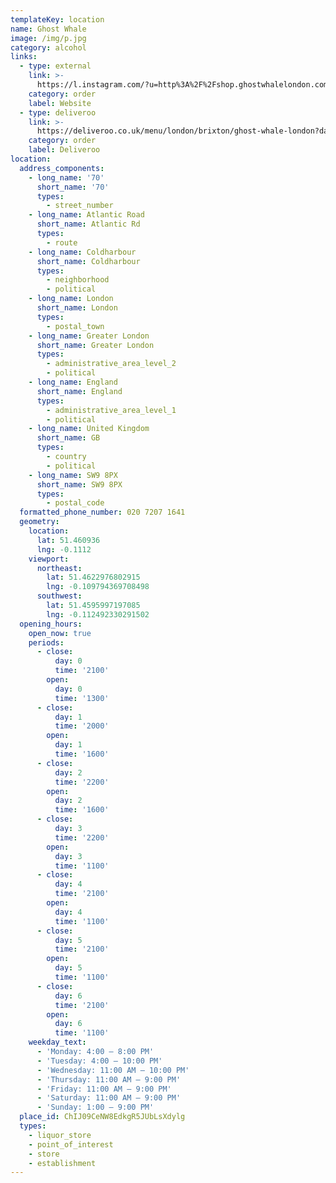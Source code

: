 ```yaml
---
templateKey: location
name: Ghost Whale
image: /img/p.jpg
category: alcohol
links:
  - type: external
    link: >-
      https://l.instagram.com/?u=http%3A%2F%2Fshop.ghostwhalelondon.com%2F&e=ATMgQ0wO4UhJEiiU-K84WFvFiq26V-mKrdYxFhhgJEqx7PWSIjZW-253FjoLIEegLvhF30QFlbV-5QJQ&s=1
    category: order
    label: Website
  - type: deliveroo
    link: >-
      https://deliveroo.co.uk/menu/london/brixton/ghost-whale-london?day=today&postcode=SE154ST&time=1630
    category: order
    label: Deliveroo
location:
  address_components:
    - long_name: '70'
      short_name: '70'
      types:
        - street_number
    - long_name: Atlantic Road
      short_name: Atlantic Rd
      types:
        - route
    - long_name: Coldharbour
      short_name: Coldharbour
      types:
        - neighborhood
        - political
    - long_name: London
      short_name: London
      types:
        - postal_town
    - long_name: Greater London
      short_name: Greater London
      types:
        - administrative_area_level_2
        - political
    - long_name: England
      short_name: England
      types:
        - administrative_area_level_1
        - political
    - long_name: United Kingdom
      short_name: GB
      types:
        - country
        - political
    - long_name: SW9 8PX
      short_name: SW9 8PX
      types:
        - postal_code
  formatted_phone_number: 020 7207 1641
  geometry:
    location:
      lat: 51.460936
      lng: -0.1112
    viewport:
      northeast:
        lat: 51.4622976802915
        lng: -0.109794369708498
      southwest:
        lat: 51.4595997197085
        lng: -0.112492330291502
  opening_hours:
    open_now: true
    periods:
      - close:
          day: 0
          time: '2100'
        open:
          day: 0
          time: '1300'
      - close:
          day: 1
          time: '2000'
        open:
          day: 1
          time: '1600'
      - close:
          day: 2
          time: '2200'
        open:
          day: 2
          time: '1600'
      - close:
          day: 3
          time: '2200'
        open:
          day: 3
          time: '1100'
      - close:
          day: 4
          time: '2100'
        open:
          day: 4
          time: '1100'
      - close:
          day: 5
          time: '2100'
        open:
          day: 5
          time: '1100'
      - close:
          day: 6
          time: '2100'
        open:
          day: 6
          time: '1100'
    weekday_text:
      - 'Monday: 4:00 – 8:00 PM'
      - 'Tuesday: 4:00 – 10:00 PM'
      - 'Wednesday: 11:00 AM – 10:00 PM'
      - 'Thursday: 11:00 AM – 9:00 PM'
      - 'Friday: 11:00 AM – 9:00 PM'
      - 'Saturday: 11:00 AM – 9:00 PM'
      - 'Sunday: 1:00 – 9:00 PM'
  place_id: ChIJ09CeNW8EdkgR5JUbLsXdylg
  types:
    - liquor_store
    - point_of_interest
    - store
    - establishment
---
```

